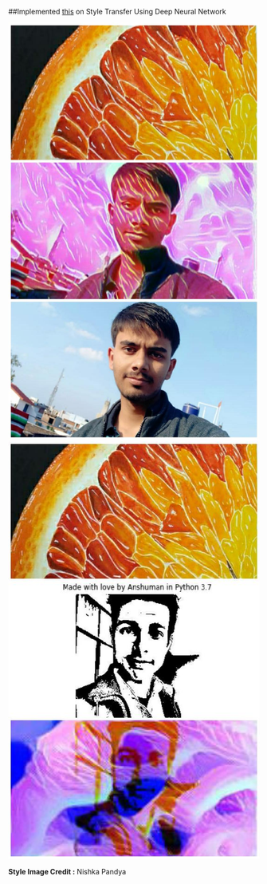##Implemented [this](https://arxiv.org/abs/1508.06576) on Style Transfer Using Deep Neural Network

<img src="src/collage1.jpeg" style="width:542px;height:837px;">

<img src="src/collage2.jpeg" style="width:542px;height:837px;">

<B>Style Image Credit :</B>
  Nishka Pandya
